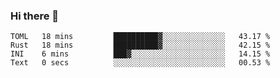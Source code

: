 ### Hi there 👋

<!--
**berkus/berkus** is a ✨ _special_ ✨ repository because its `README.md` (this file) appears on your GitHub profile.

Here are some ideas to get you started:

- 🔭 I’m currently working on ...
- 🌱 I’m currently learning ...
- 👯 I’m looking to collaborate on ...
- 🤔 I’m looking for help with ...
- 💬 Ask me about ...
- 📫 How to reach me: ...
- 😄 Pronouns: ...
- ⚡ Fun fact: ...
-->

<!--START_SECTION:waka-->

```text
TOML   18 mins         ██████████▓░░░░░░░░░░░░░░   43.17 %
Rust   18 mins         ██████████▓░░░░░░░░░░░░░░   42.15 %
INI    6 mins          ███▓░░░░░░░░░░░░░░░░░░░░░   14.15 %
Text   0 secs          ░░░░░░░░░░░░░░░░░░░░░░░░░   00.53 %
```

<!--END_SECTION:waka-->
